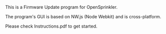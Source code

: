 This is a Firmware Update program for OpenSprinkler.

The program's GUI is based on NW.js (Node Webkit) and is cross-platform.

Please check Instructions.pdf to get started.
